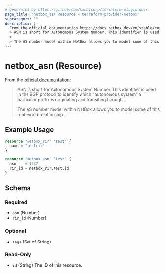 ```yaml
---
# generated by https://github.com/hashicorp/terraform-plugin-docs
page_title: "netbox_asn Resource - terraform-provider-netbox"
subcategory: ""
description: |-
  From the official documentation https://docs.netbox.dev/en/stable/core-functionality/ipam/#asn:
  > ASN is short for Autonomous System Number. This identifier is used in the BGP protocol to identify which "autonomous system" a particular prefix is originating and transiting through.
  >
  > The AS number model within NetBox allows you to model some of this real-world relationship.
---
```


# netbox_asn (Resource)

From the [official documentation](https://docs.netbox.dev/en/stable/core-functionality/ipam/#asn):
> ASN is short for Autonomous System Number. This identifier is used in the BGP protocol to identify which "autonomous system" a particular prefix is originating and transiting through.
>
> The AS number model within NetBox allows you to model some of this real-world relationship.

## Example Usage

```terraform
resource "netbox_rir" "test" {
  name = "testrir"
}

resource "netbox_asn" "test" {
  asn    = 1337
  rir_id = netbox_rir.test.id
}
```

<!-- schema generated by tfplugindocs -->
## Schema

### Required

- `asn` (Number)
- `rir_id` (Number)

### Optional

- `tags` (Set of String)

### Read-Only

- `id` (String) The ID of this resource.


